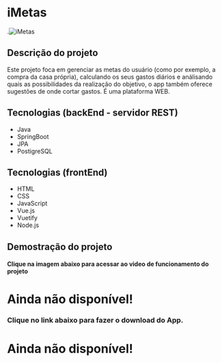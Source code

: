# iMetas

.![iMetas](http://vitorportifolio.herokuapp.com/imagens/iMetas.PNG)

## Descrição do projeto

Este projeto foca em gerenciar as metas do usuário (como por exemplo, a compra da casa própria), calculando os seus gastos diários e análisando quais as possibilidades da realização do objetivo, o app também oferece sugestões de onde cortar gastos. É uma plataforma WEB.

## Tecnologias (backEnd - servidor REST)

- Java
- SpringBoot
- JPA
- PostigreSQL

## Tecnologias (frontEnd)

- HTML
- CSS
- JavaScript
- Vue.js
- Vuetify
- Node.js

## Demostração do projeto

#### Clique na imagem abaixo para acessar ao video de funcionamento do projeto

# Ainda não disponível!

### Clique no link abaixo para fazer o download do App.

# Ainda não disponível!
